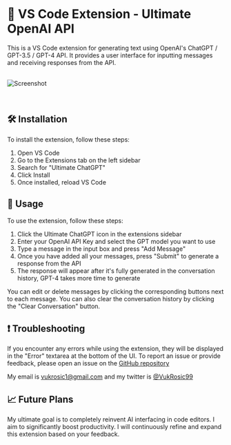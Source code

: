 # 📢 VS Code Extension - Ultimate OpenAI API

This is a VS Code extension for generating text using OpenAI's ChatGPT / GPT-3.5 / GPT-4 API. It provides a user interface for inputting messages and receiving responses from the API.  
<br>

![Screenshot](media/Ultimate%20ChatGP.jpg)

<br>

## 🛠 Installation

To install the extension, follow these steps:

1. Open VS Code
2. Go to the Extensions tab on the left sidebar
3. Search for "Ultimate ChatGPT"
4. Click Install
5. Once installed, reload VS Code

## 🚀 Usage

To use the extension, follow these steps:

1. Click the Ultimate ChatGPT icon in the extensions sidebar
2. Enter your OpenAI API Key and select the GPT model you want to use
3. Type a message in the input box and press "Add Message"
4. Once you have added all your messages, press "Submit" to generate a response from the API
5. The response will appear after it's fully generated in the conversation history, GPT-4 takes more time to generate

You can edit or delete messages by clicking the corresponding buttons next to each message. You can also clear the conversation history by clicking the "Clear Conversation" button.

## ❗ Troubleshooting

If you encounter any errors while using the extension, they will be displayed in the "Error" textarea at the bottom of the UI.
To report an issue or provide feedback, please open an issue on the [GitHub repository](https://github.com/vukrosic/OpenAI-API-VS-Code-Feedback)  

My email is vukrosic1@gmail.com and my twitter is [@VukRosic99](https://twitter.com/VukRosic99)

## 📈 Future Plans
My ultimate goal is to completely reinvent AI interfacing in code editors. I aim to significantly boost productivity. I will continuously refine and expand this extension based on your feedback.
